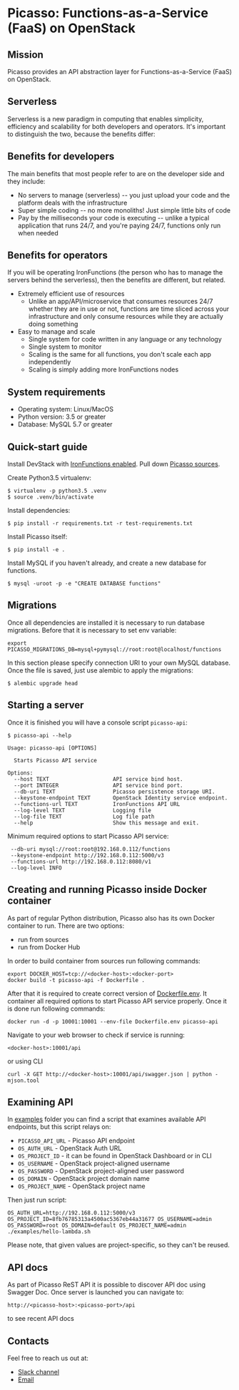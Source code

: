 Picasso: Functions-as-a-Service (FaaS) on OpenStack
===================================================

Mission
-------

Picasso provides an API abstraction layer for Functions-as-a-Service (FaaS) on OpenStack.

Serverless
----------

Serverless is a new paradigm in computing that enables simplicity, 
efficiency and scalability for both developers and operators. 
It's important to distinguish the two, because the benefits differ:

Benefits for developers
-----------------------

The main benefits that most people refer to are on the developer side and they include:

* No servers to manage (serverless) -- you just upload your code and the platform deals with the infrastructure
* Super simple coding -- no more monoliths! Just simple little bits of code
* Pay by the milliseconds your code is executing -- unlike a typical application that runs 24/7, and you're paying
  24/7, functions only run when needed

Benefits for operators
----------------------

If you will be operating IronFunctions (the person who has to manage the servers behind the serverless),
then the benefits are different, but related.

* Extremely efficient use of resources
  * Unlike an app/API/microservice that consumes resources 24/7 whether they
    are in use or not, functions are time sliced across your infrastructure and only consume resources while they are
    actually doing something
* Easy to manage and scale
  * Single system for code written in any language or any technology
  * Single system to monitor
  * Scaling is the same for all functions, you don't scale each app independently
  * Scaling is simply adding more IronFunctions nodes

System requirements
-------------------

* Operating system: Linux/MacOS
* Python version: 3.5 or greater
* Database: MySQL 5.7 or greater

Quick-start guide
-----------------

Install DevStack with [IronFunctions enabled](https://github.com/iron-io/functions-devstack-plugin/blob/master/README.rst).
Pull down [Picasso sources](https://github.com/iron-io/project-picasso).

Create Python3.5 virtualenv:

    $ virtualenv -p python3.5 .venv
    $ source .venv/bin/activate

Install dependencies:

    $ pip install -r requirements.txt -r test-requirements.txt

Install Picasso itself:

    $ pip install -e .

Install MySQL if you haven't already, and create a new database for functions.

    $ mysql -uroot -p -e "CREATE DATABASE functions"


Migrations
----------

Once all dependencies are installed it is necessary to run database migrations.
Before that it is necessary to set env variable:

    export PICASSO_MIGRATIONS_DB=mysql+pymysql://root:root@localhost/functions

In this section please specify connection URI to your own MySQL database.
Once the file is saved, just use alembic to apply the migrations:

    $ alembic upgrade head

Starting a server
-----------------

Once it is finished you will have a console script `picasso-api`:

    $ picasso-api --help

    Usage: picasso-api [OPTIONS]
    
      Starts Picasso API service
    
    Options:
      --host TEXT                    API service bind host.
      --port INTEGER                 API service bind port.
      --db-uri TEXT                  Picasso persistence storage URI.
      --keystone-endpoint TEXT       OpenStack Identity service endpoint.
      --functions-url TEXT           IronFunctions API URL
      --log-level TEXT               Logging file
      --log-file TEXT                Log file path
      --help                         Show this message and exit.

Minimum required options to start Picasso API service:

     --db-uri mysql://root:root@192.168.0.112/functions
     --keystone-endpoint http://192.168.0.112:5000/v3
     --functions-url http://192.168.0.112:8080/v1
     --log-level INFO

Creating and running Picasso inside Docker container
-------------------------------------------------

As part of regular Python distribution, Picasso also has its own Docker container to run.
There are two options:

* run from sources
* run from Docker Hub

In order to build container from sources run following commands:

    export DOCKER_HOST=tcp://<docker-host>:<docker-port>
    docker build -t picasso-api -f Dockerfile .

After that it is required to create correct version of [Dockerfile.env](Dockerfile.env.example). 
It container all required options to start Picasso API service properly.
Once it is done run following commands:

    docker run -d -p 10001:10001 --env-file Dockerfile.env picasso-api

Navigate to your web browser to check if service is running:

    <docker-host>:10001/api

or using CLI

    curl -X GET http://<docker-host>:10001/api/swagger.json | python -mjson.tool

Examining API
-------------

In [examples](examples/) folder you can find a script that examines available API endpoints, but this script relays on:

* `PICASSO_API_URL` - Picasso API endpoint
* `OS_AUTH_URL` - OpenStack Auth URL
* `OS_PROJECT_ID` - it can be found in OpenStack Dashboard or in CLI
* `OS_USERNAME` - OpenStack project-aligned username
* `OS_PASSWORD` - OpenStack project-aligned user password
* `OS_DOMAIN` - OpenStack project domain name
* `OS_PROJECT_NAME` - OpenStack project name

Then just run script:

    OS_AUTH_URL=http://192.168.0.112:5000/v3 OS_PROJECT_ID=8fb76785313a4500ac5367eb44a31677 OS_USERNAME=admin OS_PASSWORD=root OS_DOMAIN=default OS_PROJECT_NAME=admin ./examples/hello-lambda.sh

Please note, that given values are project-specific, so they can't be reused.

API docs
--------

As part of Picasso ReST API it is possible to discover API doc using Swagger Doc.
Once server is launched you can navigate to:

    http://<picasso-host>:<picasso-port>/api

to see recent API docs


Contacts
--------

Feel free to reach us out at:

* [Slack channel](https://open-iron.herokuapp.com/)
* [Email](https://github.com/denismakogon)
